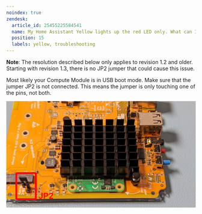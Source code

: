 ```yaml
---
noindex: true
zendesk:
  article_id: 25455225584541
  name: My Home Assistant Yellow lights up the red LED only. What can I do?
  position: 15
  labels: yellow, troubleshooting
---
```


**Note**: The resolution described below only applies to revision 1.2 and older. Starting with revision 1.3, there is no JP2 jumper that could cause this issue.

Most likely your Compute Module is in USB boot mode. Make sure that the jumper JP2 is not connected. This means the jumper is only touching one of the pins, not both.

![Image showing the location of the jumper JP2 on a Yellow board version 1.2](/static/img/yellow/faq-check-jp2.jpeg)
